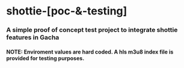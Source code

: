 # shottie-[poc-&-testing]

### A simple proof of concept test project to integrate shottie features in Gacha
#### NOTE: Enviroment values are hard coded. A hls m3u8 index file is provided for testing purposes.